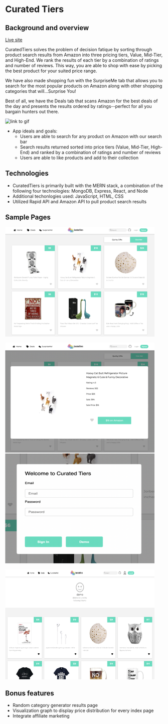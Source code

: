 # Curated Tiers

## Background and overview

[Live site](https://curated-tiers.herokuapp.com/#/)

CuratedTiers solves the problem of decision fatique by sorting through product search results from Amazon into three pricing tiers, Value, Mid-Tier, and High-End. We rank the results of each tier by a combination of ratings and number of reviews. This way, you are able to shop with ease by picking the best product for your suited price range.

We have also made shopping fun with the SurpriseMe tab that allows you to search for the most popular products on Amazon along with other shopping categories that will...Surprise You!

Best of all, we have the Deals tab that scans Amazon for the best deals of the day and presents the results ordered by ratings--perfect for all you bargain hunters out there.

![link to gif](https://github.com/jamhanpar/curatedtiers/blob/main/frontend/public/curated_tiers_gif.gif)

- App ideals and goals: 
  - Users are able to search for any product on Amazon with our search bar
  - Search results returned sorted into price tiers (Value, Mid-Tier, High-End) and ranked by a combination of ratings and number of reviews
  - Users are able to like products and add to their collection

## Technologies
- CuratedTiers is primarily built with the MERN stack, a combination of the following four technologies: MongoDB, Express, React, and Node
- Additional techonlogies used: JavaScript, HTML, CSS 
- Utilized Rapid API and Amazon API to pull product search results

## Sample Pages
<img width="476px" height="350px" src="https://github.com/jamhanpar/curatedtiers/blob/main/frontend/public/ss-surprise-me.png">&nbsp;&nbsp;&nbsp;&nbsp;&nbsp;&nbsp;&nbsp;&nbsp;<img width="476px" height="350px" src="https://github.com/jamhanpar/curatedtiers/blob/main/frontend/public/ss-show-page.png">
<img width="476px" height="350px" src="https://github.com/jamhanpar/curatedtiers/blob/main/frontend/public/ss-log-in-modal.png">&nbsp;&nbsp;&nbsp;&nbsp;&nbsp;&nbsp;&nbsp;&nbsp;<img width="476px" height="350px" src="https://github.com/jamhanpar/curatedtiers/blob/main/frontend/public/ss-collections-page.png">

## Bonus features 
- Random category generator results page
- Visualization graph to display price distribution for every index page
- Integrate affiliate marketing

